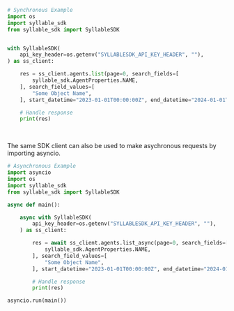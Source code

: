 <!-- Start SDK Example Usage [usage] -->
```python
# Synchronous Example
import os
import syllable_sdk
from syllable_sdk import SyllableSDK


with SyllableSDK(
    api_key_header=os.getenv("SYLLABLESDK_API_KEY_HEADER", ""),
) as ss_client:

    res = ss_client.agents.list(page=0, search_fields=[
        syllable_sdk.AgentProperties.NAME,
    ], search_field_values=[
        "Some Object Name",
    ], start_datetime="2023-01-01T00:00:00Z", end_datetime="2024-01-01T00:00:00Z")

    # Handle response
    print(res)
```

</br>

The same SDK client can also be used to make asychronous requests by importing asyncio.
```python
# Asynchronous Example
import asyncio
import os
import syllable_sdk
from syllable_sdk import SyllableSDK

async def main():

    async with SyllableSDK(
        api_key_header=os.getenv("SYLLABLESDK_API_KEY_HEADER", ""),
    ) as ss_client:

        res = await ss_client.agents.list_async(page=0, search_fields=[
            syllable_sdk.AgentProperties.NAME,
        ], search_field_values=[
            "Some Object Name",
        ], start_datetime="2023-01-01T00:00:00Z", end_datetime="2024-01-01T00:00:00Z")

        # Handle response
        print(res)

asyncio.run(main())
```
<!-- End SDK Example Usage [usage] -->